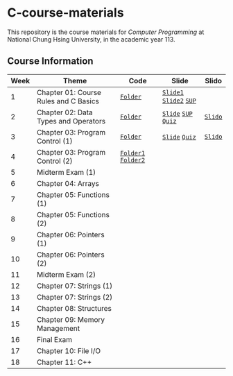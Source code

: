 # C-course-materials
This repository is the course materials for *Computer Programming* at National Chung Hsing University, in the academic year 113.

## Course Information
| Week | Theme | Code | Slide | Slido |
| -------- | -------- | --- | --- | --- |
|1| 	Chapter 01: Course Rules and C Basics | [`Folder`](./01-basics) | [`Slide1`](./slides/intro.pdf) [`Slide2`](./slides/c_basics.pdf) [`SUP`](./slides/c_basics_sup.pdf)|
|2| 	Chapter 02: Data Types and Operators | [`Folder`](./02-data-types) | [`Slide`](./slides/data_types_op.pdf) [`SUP`](./slides/data_types_op_sup.pdf) [`Quiz`](quizzes/w2.md) | [`Slido`](https://app.sli.do/event/2ZAKNJ9yG6sa6Gz6ZH7vkT) |
|3| 	Chapter 03: Program Control (1)| [`Folder`](./03-Program_control) | [`Slide`](./slides/control_1.pdf) [`Quiz`](quizzes/w3.md) | [`Slido`](https://app.sli.do/event/f2mntYzC21o6hhzJJasQG5)  |
|4|     Chapter 03: Program Control (2)| [`Folder1`](./03-Program_control_for) [`Folder2`](./03-Program_control_while) |
|5| 	Midterm Exam (1)
|6| 	Chapter 04: Arrays
|7| 	Chapter 05: Functions (1)
|8| 	Chapter 05: Functions (2)
|9|     Chapter 06: Pointers (1)
|10| 	Chapter 06: Pointers (2)
|11| 	Midterm Exam (2)
|12| 	Chapter 07: Strings (1)
|13| 	Chapter 07: Strings (2)
|14| 	Chapter 08: Structures
|15| 	Chapter 09: Memory Management
|16| 	Final Exam
|17| 	Chapter 10: File I/O
|18| 	Chapter 11: C++